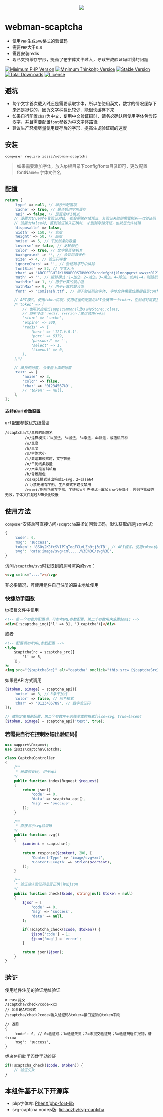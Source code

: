 <div align=center><img src="demo.png" /></div>

# webman-scaptcha
- 使用`PHP`生成`SVG`格式的验证码
- 需要`PHP`大于`8.0`
- 需要安装redis
- 现已支持缓存字形，提高了在字体文件过大，导致生成验证码过慢的问题

<p>
    <a href="https://packagist.org/packages/isszz/webman-scaptcha"><img src="https://img.shields.io/badge/php->=8.0-8892BF.svg" alt="Minimum PHP Version"></a>
    <a href="https://packagist.org/packages/isszz/webman-scaptcha"><img src="https://img.shields.io/badge/webman->=1.4-8892BF.svg" alt="Minimum Thinkphp Version"></a>
    <a href="https://packagist.org/packages/isszz/webman-scaptcha"><img src="https://poser.pugx.org/isszz/webman-scaptcha/v/stable" alt="Stable Version"></a>
    <a href="https://packagist.org/packages/isszz/webman-scaptcha"><img src="https://poser.pugx.org/isszz/webman-scaptcha/downloads" alt="Total Downloads"></a>
    <a href="https://packagist.org/packages/isszz/webman-scaptcha"><img src="https://poser.pugx.org/isszz/webman-scaptcha/license" alt="License"></a>
</p>


## 避坑
- 每个文字首次载入时还是需要读取字体，所以在使用英文，数字的情况缓存下来还是挺快的，因为文字种类比较少，能很快缓存下来  
- 如果自行配置`char`为中文，使用中文验证码时，请务必确认所使用字体包含该汉字，并且需要配置`font`参数为中文字体路径
- 建议生产环境尽量使用缓存后的字形，提高生成验证码的速度

## 安装

```shell
composer require isszz/webman-scaptcha
```

> 如果需要添加字体，放入tp根目录下config/fonts目录即可，更改配置fontName=字体文件名

## 配置

```php
return [
    'type' => null, // 单独的配置项
    'cache' => true, // 是否启用字形缓存
    'api' => false, // 是否是API模式
    // 设置为true时不管验证对错, 都会删除存储凭证，若验证失败则需要刷新一次验证码
    // 设置为false时, 直到验证输入正确时, 才删除存储凭证，也就是允许试错
    'disposable' => false,
    'width' => 150, // 宽度
    'height' => 50, // 高度
    'noise' => 5, // 干扰线条的数量
    'inverse' => false, // 反转颜色
    'color' => true, // 文字是否随机色
    'background' => '', // 验证码背景色
    'size' => 4, // 验证码字数
    'ignoreChars' => '', // 验证码字符中排除
    'fontSize' => 52, // 字体大小
    'char' => 'ABCDEFGHIJKLMNOPQRSTUVWXYZabcdefghijklmnopqrstuvwxyz0123456789', // 预设随机字符
    'math' => '', // 运算模式：1=加法，2=减法，3=乘法，4=除法，或非1=4，则随机四种
    'mathMin' => 1, // 用于计算的最小值
    'mathMax' => 9, // 用于计算的最大值
    'font' => 'Comismsh.ttf', // 用于验证码的字体, 字体文件需要放置根目录config/fonts/目录下面

    // API模式，使用token机制，使用这里的配置后API会携带一个token，在验证时需要携带token和输入的code进行验证
    /*'token' => [
        // 也可以自定义\app\common\libs\MyStore::class,
        // 自带可选：redis，session；建议使用redis
        'store' => 'cache', 
        'expire' => 300,
        'redis' => [
            'host' => '127.0.0.1',
            'port' => 6379,
            'password' => '',
            'select' => 1,
            'timeout' => 0,
        ],
    ],*/

    // 单独的配置, 会覆盖上面的配置
    'test' => [
        'noise' => 3,
        'color' => false,
        'char' => '0123456789',
        // 'token' => null,
    ],
];
```
#### 支持的url参数配置

`url`配置参数优先级最高

```shell
/scaptcha/t/单独的配置名
         /m/运算模式：1=加法，2=减法，3=乘法，4=除法，或随机四种
         /w/宽度
         /h/高度
         /s/字体大小
         /l/非运算模式时，文字数量
         /n/干扰线条数量
         /c/文字是否随机色
         /b/背景颜色
         /cs/api模式输出格式1=svg，2=base64
         /rt/禁用缓存字形，生产模式不建议禁用
         /reset/删除已缓存字形，不建议在生产模式一直加在url参数中，否则字形缓存无效，字体文件超过3MB会比较慢
```

## 使用方法


`composer`安装后可直接访问`/scaptcha`路径访问验证码，默认获取的是json格式:
```php
{
    'code': 0,
    'msg': 'success',
    'token': '8SOy2KSfcSVIP7qTogFCLvLZb9tj5eTB', // API模式，使用token机制否则返回null
    'svg': 'data:image/svg+xml,.../%3E%3C/svg%3E',
}

```

访问`/scaptcha/svg`时获取到的是可渲染的svg：
```html
<svg xmlns="...."></svg>
```

非必要情况，可使用组件自己注册的路由地址使用


### 快捷助手函数

tp模板文件中使用

```html
<!-- 第一个参数为配置项，可参考URL参数配置，第二个参数用来设置domID -->
<div>{:scaptcha_img(['l' => 3], 'J_captcha')}</div>

```
或者

```html
<!-- 配置项参考URL参数配置 -->
<?php
    $captchaSrc = scaptcha_src([
        'l' => 5,
    ]);
?>
<img src="{$captchaSrc}" alt="captcha" onclick="this.src='{$captchaSrc}?'+Math.random();">

```
如果是API方式调用
```php
[$token, $image] = scaptcha_api([
    'noise' => 3, // 3条干扰线
    'color' => false, // 灰色模式
    'char' => '0123456789', // 数字验证码
]);

// 或指定单独的配置，第二个参数用于选择生成的格式false=svg，true=base64
[$token, $image] = scaptcha_api('test', true);
```

### 若需要自行在控制器输出验证码🌰

```php
use support\Request;
use isszz\captcha\Captcha;

class CaptchaController
{
    /**
     * 获取验证码, 用于api
    */
    public function index(Request $request)
    {
        return json([
            'code' => 0,
            'data' => scaptcha_api(),
            'msg' => 'success',
        ]);
    }

    /**
     * 直接显示svg验证码
    */
    public function svg()
    {   
        $content = scaptcha();
        
        return response($content, 200, [
            'Content-Type' => 'image/svg+xml',
            'Content-Length' => strlen($content),
        ]);
    }

    /**
     * 验证输入验证码是否正确|输出json
    */
    public function check($code, string|null $token = null)
    {
        $json = [
            'code' => 0,
            'msg' => 'success',
            'data' => null,
        ];

        if(!scaptcha_check($code, $token)) {
            $json['code'] = 1;
            $json['msg'] = 'error';
        }

        return json($json);
    }
}

```

## 验证
使用组件注册的验证地址验证
```shell
# POST提交
/scaptcha/check?code=xxx
// 如果是API模式
/scaptcha/check?code=输入验证码&token=接口返回的token字段

// 返回
{
    'code': 0, // 0=验证成；1=验证失败；2=未提交验证码；3=验证码组件报错，请issue
    'msg': 'success',
}
```
或者使用助手函数手动验证
```php
if(!scaptcha_check($code, $token)) {
    // 验证失败
}
```

## 本组件基于以下开源库

- php字体库: [PhenX/php-font-lib](https://github.com/PhenX/php-font-lib)
- svg-captcha nodejs版: [lichaozhy/svg-captcha](https://github.com/lichaozhy/svg-captcha)
